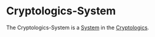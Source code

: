 # Cryptologics-System

The Cryptologics-System is a [System](600083.md) in the [Cryptologics](13300000.md).
